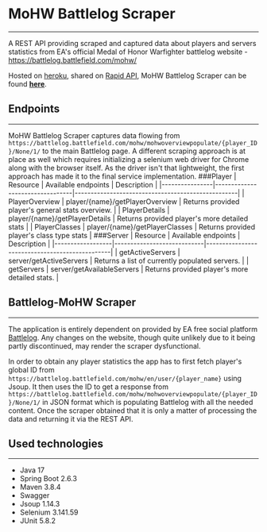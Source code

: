 # MoHW Battlelog Scraper
___
A REST API providing scraped and captured data about players and servers statistics from EA's official Medal of Honor Warfighter battlelog website - https://battlelog.battlefield.com/mohw/

Hosted on [heroku](https://www.heroku.com), shared on [Rapid API](https://rapidapi.com), MoHW Battlelog Scraper can be found **[here](https://rapidapi.com/SOURI/api/mohw-battlelog-scraper/)**.

## Endpoints
___
MoHW Battlelog Scraper captures data flowing from `https://battlelog.battlefield.com/mohw/mohwoverviewpopulate/{player_ID}/None/1/` to the main Battlelog page.
A different scraping approach is at place as well which requires initializing a selenium web driver for Chrome along with the browser itself.
As the driver isn't that lightweight, the first approach has made it to the final service implementation.
###Player
| Resource       | Available endpoints             | Description                                       |
|----------------|---------------------------------|---------------------------------------------------|
| PlayerOverview | player/{name}/getPlayerOverview | Returns provided player's general stats overview. |
| PlayerDetails  | player/{name}/getPlayerDetails  | Returns provided player's more detailed stats     |
| PlayerClasses  | player/{name}/getPlayerClasses  | Returns provided player's class type stats        |
###Server
| Resource         | Available endpoints        | Description                                    |
|------------------|----------------------------|------------------------------------------------|
| getActiveServers | server/getActiveServers    | Returns a list of currently populated servers. |
| getServers       | server/getAvailableServers | Returns provided player's more detailed stats. |

## Battlelog-MoHW Scraper
___
The application is entirely dependent on provided by EA free social platform [Battlelog](https://battlelog.battlefield.com/bf4/pl/gate/).
Any changes on the website, though quite unlikely due to it being partly discontinued, may render the scraper dysfunctional.

In order to obtain any player statistics the app has to first fetch player's global ID from `https://battlelog.battlefield.com/mohw/en/user/{player_name}` using Jsoup.
It then uses the ID to get a response from `https://battlelog.battlefield.com/mohw/mohwoverviewpopulate/{player_ID}/None/1/` in JSON format which is populating Battlelog with all the needed content.
Once the scraper obtained that it is only a matter of processing the data and returning it via the REST API.
## Used technologies
___
- Java 17
- Spring Boot 2.6.3
- Maven 3.8.4
- Swagger 
- Jsoup 1.14.3
- Selenium 3.141.59
- JUnit 5.8.2

